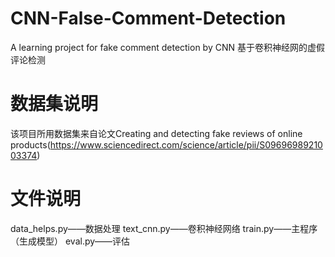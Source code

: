 # CNN-False-Comment-Detection
A learning project for fake comment detection by CNN
基于卷积神经网的虚假评论检测

# 数据集说明
该项目所用数据集来自论文Creating and detecting fake reviews of online products(https://www.sciencedirect.com/science/article/pii/S0969698921003374)

# 文件说明
data_helps.py——数据处理
text_cnn.py——卷积神经网络
train.py——主程序（生成模型）
eval.py——评估
